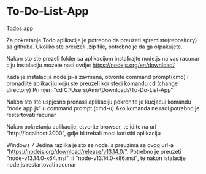 # To-Do-List-App

Todos app

Za pokretanje Todo aplikacije je potrebno da preuzeti spremiste(repository) sa githuba.
Ukoliko ste preuzeli .zip file, potrebno je da ga otpakujete.

Nakon sto ste prezeli folder sa aplikacijom instalirajte node.js na vas racunar
ciju instalaciju mozete naci ovdje: https://nodejs.org/en/download/

Kada je instalacija node.js-a zavrsena, otvorite command prompt(cmd)
i pronadjite aplikaciju koju ste preuzeli koristeci komandu cd (change directory)
Primjer: "cd C:\Users\Amir\Downloads\To-Do-List-App"

Nakon sto ste uspjesno pronasli aplikaciju pokrenite je kucjacui
komandu "node app.js" u command prompt (cmd-u)
Ako komanda ne radi potrebno je restartovati racunar

Nakon pokretanja aplikacije, otvorite browser,
te idite na url "http://localhost:3000", gdje bi trebali moci koristiti aplikaciju

Windows 7
Jedina razlika je sto se node.js preuzima sa ovog url-a "https://nodejs.org/download/release/v13.14.0/".
Potrebno je preuzeti "node-v13.14.0-x64.msi" ili "node-v13.14.0-x86.msi", te nakon istalacije node.js restartovati racunar
